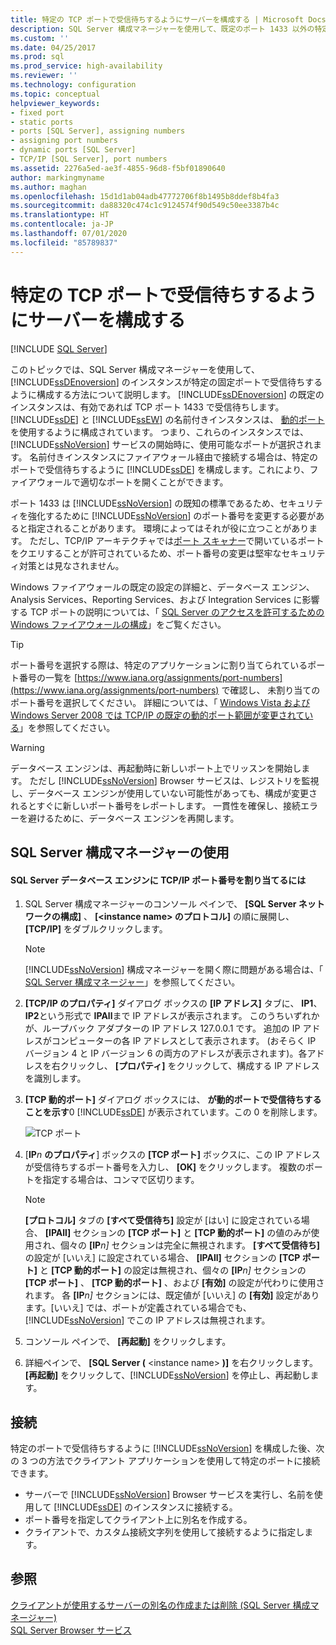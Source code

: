 ```yaml
---
title: 特定の TCP ポートで受信待ちするようにサーバーを構成する | Microsoft Docs
description: SQL Server 構成マネージャーを使用して、既定のポート 1433 以外の特定の固定ポートでリッスンするようにデータベース エンジンを構成する方法について説明します。
ms.custom: ''
ms.date: 04/25/2017
ms.prod: sql
ms.prod_service: high-availability
ms.reviewer: ''
ms.technology: configuration
ms.topic: conceptual
helpviewer_keywords:
- fixed port
- static ports
- ports [SQL Server], assigning numbers
- assigning port numbers
- dynamic ports [SQL Server]
- TCP/IP [SQL Server], port numbers
ms.assetid: 2276a5ed-ae3f-4855-96d8-f5bf01890640
author: markingmyname
ms.author: maghan
ms.openlocfilehash: 15d1d1ab04adb47772706f8b1495b8ddef8b4fa3
ms.sourcegitcommit: da88320c474c1c9124574f90d549c50ee3387b4c
ms.translationtype: HT
ms.contentlocale: ja-JP
ms.lasthandoff: 07/01/2020
ms.locfileid: "85789837"
---
```

# <a name="configure-a-server-to-listen-on-a-specific-tcp-port"></a>特定の TCP ポートで受信待ちするようにサーバーを構成する
 [!INCLUDE [SQL Server](../../includes/applies-to-version/sqlserver.md)]

  このトピックでは、SQL Server 構成マネージャーを使用して、 [!INCLUDE[ssDEnoversion](../../includes/ssdenoversion-md.md)] のインスタンスが特定の固定ポートで受信待ちするように構成する方法について説明します。 [!INCLUDE[ssDEnoversion](../../includes/ssdenoversion-md.md)] の既定のインスタンスは、有効であれば TCP ポート 1433 で受信待ちします。 [!INCLUDE[ssDE](../../includes/ssde-md.md)] と [!INCLUDE[ssEW](../../includes/ssew-md.md)] の名前付きインスタンスは、 [動的ポート](../../tools/configuration-manager/tcp-ip-properties-ip-addresses-tab.md)を使用するように構成されています。 つまり、これらのインスタンスでは、 [!INCLUDE[ssNoVersion](../../includes/ssnoversion-md.md)] サービスの開始時に、使用可能なポートが選択されます。 名前付きインスタンスにファイアウォール経由で接続する場合は、特定のポートで受信待ちするように [!INCLUDE[ssDE](../../includes/ssde-md.md)] を構成します。これにより、ファイアウォールで適切なポートを開くことができます。  

ポート 1433 は [!INCLUDE[ssNoVersion](../../includes/ssnoversion-md.md)] の既知の標準であるため、セキュリティを強化するために [!INCLUDE[ssNoVersion](../../includes/ssnoversion-md.md)] のポート番号を変更する必要があると指定されることがあります。 環境によってはそれが役に立つことがあります。 ただし、TCP/IP アーキテクチャでは[ポート スキャナー](https://wikipedia.org/wiki/Port_scanner)で開いているポートをクエリすることが許可されているため、ポート番号の変更は堅牢なセキュリティ対策とは見なされません。

 Windows ファイアウォールの既定の設定の詳細と、データベース エンジン、Analysis Services、Reporting Services、および Integration Services に影響する TCP ポートの説明については、「 [SQL Server のアクセスを許可するための Windows ファイアウォールの構成](../../sql-server/install/configure-the-windows-firewall-to-allow-sql-server-access.md)」をご覧ください。  
  
> [!TIP]  
>  ポート番号を選択する際は、特定のアプリケーションに割り当てられているポート番号の一覧を [https://www.iana.org/assignments/port-numbers](https://www.iana.org/assignments/port-numbers) で確認し、 未割り当てのポート番号を選択してください。 詳細については、「 [Windows Vista および Windows Server 2008 では TCP/IP の既定の動的ポート範囲が変更されている](https://support.microsoft.com/kb/929851)」を参照してください。  
  
> [!WARNING]  
>  データベース エンジンは、再起動時に新しいポート上でリッスンを開始します。 ただし [!INCLUDE[ssNoVersion](../../includes/ssnoversion-md.md)] Browser サービスは、レジストリを監視し、データベース エンジンが使用していない可能性があっても、構成が変更されるとすぐに新しいポート番号をレポートします。 一貫性を確保し、接続エラーを避けるために、データベース エンジンを再開します。  
  
  
##  <a name="using-sql-server-configuration-manager"></a><a name="SSMSProcedure"></a> SQL Server 構成マネージャーの使用  
  
#### <a name="to-assign-a-tcpip-port-number-to-the-sql-server-database-engine"></a>SQL Server データベース エンジンに TCP/IP ポート番号を割り当てるには  
  
1.  SQL Server 構成マネージャーのコンソール ペインで、 **[SQL Server ネットワークの構成]** 、 **[\<instance name> のプロトコル]** の順に展開し、 **[TCP/IP]** をダブルクリックします。  
  
    > [!NOTE]  
    >  [!INCLUDE[ssNoVersion](../../includes/ssnoversion-md.md)] 構成マネージャーを開く際に問題がある場合は、「 [SQL Server 構成マネージャー](../../relational-databases/sql-server-configuration-manager.md)」を参照してください。  
  
2.  **[TCP/IP のプロパティ]** ダイアログ ボックスの **[IP アドレス]** タブに、 **IP1**、 **IP2**という形式で **IPAll**まで IP アドレスが表示されます。 このうちいずれかが、ループバック アダプターの IP アドレス 127.0.0.1 です。 追加の IP アドレスがコンピューターの各 IP アドレスとして表示されます。 (おそらく IP バージョン 4 と IP バージョン 6 の両方のアドレスが表示されます)。各アドレスを右クリックし、 **[プロパティ]** をクリックして、構成する IP アドレスを識別します。  
  
3.  **[TCP 動的ポート]** ダイアログ ボックスには、 **が動的ポートで受信待ちすることを示す**0 [!INCLUDE[ssDE](../../includes/ssde-md.md)] が表示されています。この 0 を削除します。  
  
     ![TCP ポート](../../database-engine/configure-windows/media/tcp-ports.png "TCP ポート")  
  
4.  [**IP**_n_ **のプロパティ**] ボックスの **[TCP ポート]** ボックスに、この IP アドレスが受信待ちするポート番号を入力し、 **[OK]** をクリックします。 複数のポートを指定する場合は、コンマで区切ります。

    > [!NOTE] 
    > **[プロトコル]** タブの **[すべて受信待ち]** 設定が [はい] に設定されている場合、 **[IPAll]** セクションの **[TCP ポート]** と **[TCP 動的ポート]** の値のみが使用され、個々の **[IP**_n]_ セクションは完全に無視されます。 **[すべて受信待ち]** の設定が [いいえ] に設定されている場合、 **[IPAll]** セクションの **[TCP ポート]** と **[TCP 動的ポート]** の設定は無視され、個々の **[IP**_n]_ セクションの **[TCP ポート]** 、 **[TCP 動的ポート]** 、および **[有効]** の設定が代わりに使用されます。
    > 各 **[IP**_n]_ セクションには、既定値が [いいえ] の **[有効]** 設定があります。[いいえ] では、ポートが定義されている場合でも、[!INCLUDE[ssNoVersion](../../includes/ssnoversion-md.md)] でこの IP アドレスは無視されます。  
  
5.  コンソール ペインで、 **[再起動]** をクリックします。  
  
6.  詳細ペインで、 **[SQL Server (** \<instance name> **)]** を右クリックします。 **[再起動]** をクリックして、[!INCLUDE[ssNoVersion](../../includes/ssnoversion-md.md)] を停止し、再起動します。  
  
## <a name="connecting"></a>接続  
特定のポートで受信待ちするように [!INCLUDE[ssNoVersion](../../includes/ssnoversion-md.md)] を構成した後、次の 3 つの方法でクライアント アプリケーションを使用して特定のポートに接続できます。  
  
-   サーバーで [!INCLUDE[ssNoVersion](../../includes/ssnoversion-md.md)] Browser サービスを実行し、名前を使用して [!INCLUDE[ssDE](../../includes/ssde-md.md)] のインスタンスに接続する。  
-   ポート番号を指定してクライアント上に別名を作成する。  
-   クライアントで、カスタム接続文字列を使用して接続するように指定します。  
  
## <a name="see-also"></a>参照  
 [クライアントが使用するサーバーの別名の作成または削除 &#40;SQL Server 構成マネージャー&#41;](../../database-engine/configure-windows/create-or-delete-a-server-alias-for-use-by-a-client.md)   
 [SQL Server Browser サービス](../../tools/configuration-manager/sql-server-browser-service.md)  
  
  
